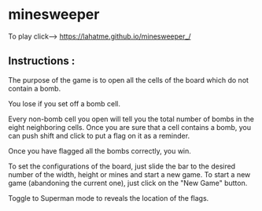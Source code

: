 # minesweeper
To play click--> https://lahatme.github.io/minesweeper_/


## Instructions :
The purpose of the game is to open all the cells of the board which do not contain a bomb. 

You lose if you set off a bomb cell.

Every non-bomb cell you open will tell you the total number of bombs in the eight neighboring cells. 
Once you are sure that a cell contains a bomb, you can push shift and click to put a flag on it as a reminder. 

Once you have flagged all the bombs correctly, you win.

To set the configurations of the board, just slide the bar to the desired number of the width, height or mines and start a new game.
To start a new game (abandoning the current one), just click on the "New Game" button.

Toggle to Superman mode to reveals the location of the flags.

